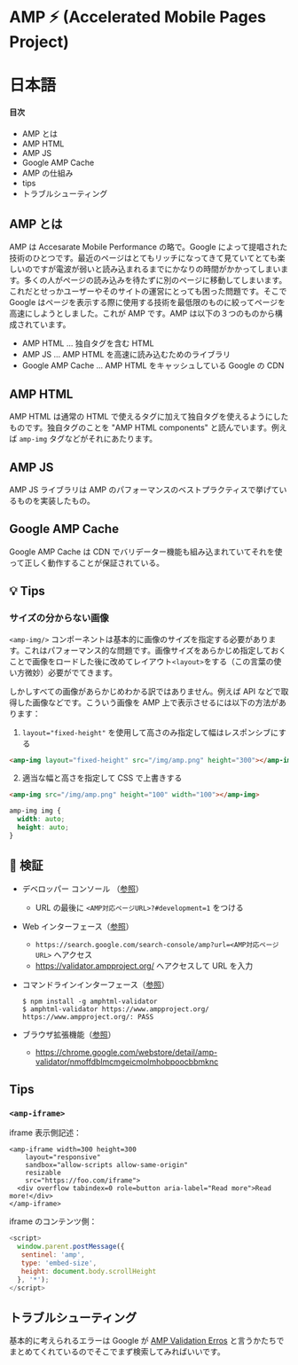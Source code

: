# AMP ⚡ (Accelerated Mobile Pages Project)

# 日本語

#### 目次

- AMP とは
- AMP HTML
- AMP JS
- Google AMP Cache
- AMP の仕組み
- tips
- トラブルシューティング

## AMP とは

AMP は Accesarate Mobile Performance の略で。Google によって提唱された技術のひとつです。最近のページはとてもリッチになってきて見ていてとても楽しいのですが電波が弱いと読み込まれるまでにかなりの時間がかかってしまいます。多くの人がページの読み込みを待たずに別のページに移動してしまいます。これだとせっかユーザーやそのサイトの運営にとっても困った問題です。そこで Google はページを表示する際に使用する技術を最低限のものに絞ってページを高速にしようとしました。これが AMP です。AMP は以下の３つのものから構成されています。

* AMP HTML ... 独自タグを含む HTML
* AMP JS ... AMP HTML を高速に読み込むためのライブラリ
* Google AMP Cache ... AMP HTML をキャッシュしている Google の CDN

## AMP HTML

AMP HTML は通常の HTML で使えるタグに加えて独自タグを使えるようにしたものです。独自タグのことを "AMP HTML components" と読んでいます。例えば `amp-img` タグなどがそれにあたります。

## AMP JS

AMP JS ライブラリは AMP のパフォーマンスのベストプラクティスで挙げているものを実装したもの。

## Google AMP Cache 

Google AMP Cache は CDN でバリデーター機能も組み込まれていてそれを使って正しく動作することが保証されている。


## :bulb: Tips

### サイズの分からない画像
`<amp-img/>` コンポーネントは基本的に画像のサイズを指定する必要があります。これはパフォーマンス的な問題です。画像サイズをあらかじめ指定しておくことで画像をロードした後に改めてレイアウト`<layout>`をする（この言葉の使い方微妙）必要がでてきます。

しかしすべての画像があらかじめわかる訳ではありません。例えば API などで取得した画像などです。こういう画像を AMP 上で表示させるには以下の方法があります：

1. `layout="fixed-height"` を使用して高さのみ指定して幅はレスポンシブにする

  ```html
  <amp-img layout="fixed-height" src="/img/amp.png" height="300"></amp-img>
  ```
  
2. 適当な幅と高さを指定して CSS で上書きする

  ```html
  <amp-img src="/img/amp.png" height="100" width="100"></amp-img>
  ```
  ```css
  amp-img img {
    width: auto;
    height: auto;
  }
  ```

## :mag_right: 検証

* デベロッパー コンソール （[参照][bowser-developer-console]）
  * URL の最後に `<AMP対応ページURL>?#development=1` をつける
* Web インターフェース（[参照][web-interface]）
  * `https://search.google.com/search-console/amp?url=<AMP対応ページURL>` へアクセス  
  * https://validator.ampproject.org/ へアクセスして URL を入力
* コマンドラインインターフェース（[参照][command-line-tool]）

  ```
  $ npm install -g amphtml-validator
  $ amphtml-validator https://www.ampproject.org/
  https://www.ampproject.org/: PASS
  ```
  
* ブラウザ拡張機能（[参照][browser-extension]）
  * https://chrome.google.com/webstore/detail/amp-validator/nmoffdblmcmgeicmolmhobpoocbbmknc

[bowser-developer-console]: https://www.ampproject.org/docs/guides/validate#browser-developer-console
[web-interface]: https://www.ampproject.org/docs/guides/validate#web-interface
[command-line-tool]: https://www.ampproject.org/docs/guides/validate#command-line-tool
[browser-extension]: https://www.ampproject.org/docs/guides/validate#browser-extension

## Tips

### `<amp-iframe>`

iframe 表示側記述：

```
<amp-iframe width=300 height=300
    layout="responsive"
    sandbox="allow-scripts allow-same-origin"
    resizable
    src="https://foo.com/iframe">
  <div overflow tabindex=0 role=button aria-label="Read more">Read more!</div>
</amp-iframe>
```

iframe のコンテンツ側：

```javascript
<script>
  window.parent.postMessage({
   sentinel: 'amp',
   type: 'embed-size',
   height: document.body.scrollHeight
  }, '*');
</script>
```

## トラブルシューティング

基本的に考えられるエラーは Google が [AMP Validation Erros](https://www.ampproject.org/docs/reference/validation_errors) と言うかたちでまとめてくれているのでそこでまず検索してみればいいです。


